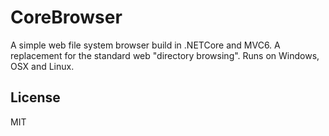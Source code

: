 # CoreBrowser
A simple web file system browser build in .NETCore and MVC6. 
A replacement for the standard web "directory browsing". Runs on Windows, OSX and Linux.

## License

MIT